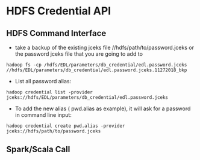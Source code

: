# HDFS Credential API
## HDFS Command Interface

* take a backup of the existing jceks file //hdfs/path/to/password.jceks
	or the password jceks file that you are going to add to
```
hadoop fs -cp /hdfs/EDL/parameters/db_credential/edl.password.jceks //hdfs/EDL/parameters/db_credential/edl.password.jceks.11272018_bkp
```
* List all password alias: 
```
hadoop credential list -provider jceks://hdfs/EDL/parameters/db_credential/edl.password.jceks
```
* To add the new alias ( pwd.alias as example), it will ask for a password in command line input: 
```
hadoop credential create pwd.alias -provider jceks://hdfs/path/to/password.jceks
```

## Spark/Scala Call
